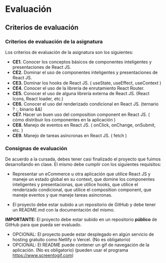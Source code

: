 # Evaluación

## Criterios de evaluación

### Criterios de evaluación de la asignatura

Los criterios de evaluación de la asignatura son los siguientes:

-   **CE1.** Conocer los conceptos básicos de componentes inteligentes y presentaciones de React JS.
-   **CE2.** Dominar el uso de componentes inteligentes y presentaciones de React JS.
-   **CE3.** Dominar los hooks de React JS. ( useState, useEffect, useContext )
-   **CE4.** Conocer el uso de la librería de enrutamiento React Router.
-   **CE5.** Conocer el uso de alguna librería externa de React JS. (React Icons, React loader, etc.)
-   **CE6.** Conocer el uso del renderizado condicional en React JS. (ternario ? :, binario &&)
-   **CE7.** Hacer un buen uso del composition component en React JS. ( cómo distribuir los componentes en la aplicación )
-   **CE8.** Manejo de eventos en React JS. ( onClick, onChange, onSubmit, etc. )
-   **CE9.** Manejo de tareas asíncronas en React JS. ( fetch )

### Consignas de evaluación

De acuerdo a la cursada, debes tener casi finalizado el proyecto que fuimos desarrollando en clase. El mismo debe cumplir con los siguientes requisitos:

- Representar un eCommerce u otra aplicación que utilice React JS y maneje un estado global en su context, que domine los componentes inteligentes y presentacionas, que utilice hooks, que utilice el renderizado condicional, que utilice el composition component, que maneje eventos y que maneje tareas asíncronas.

- El proyecto debe estar subido a un repositorio de GitHub y debe tener un README.md con la documentación del mismo.

**IMPORTANTE:** El proyecto debe estar subido en un repositorio **público** de GitHub para que pueda ser evaluado.

- OPCIONAL: El proyecto puede estar desplegado en algún servicio de hosting gratuito como Netlify o Vercel. (No es obligatorio)
- OPCIONAL: El README puede contener un gif de navegación de la aplicación. (No es obligatorio) (pueden usar el programa https://www.screentogif.com)